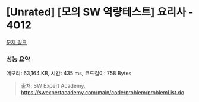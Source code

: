 # [Unrated] [모의 SW 역량테스트] 요리사 - 4012 

[문제 링크](https://swexpertacademy.com/main/code/problem/problemDetail.do?contestProbId=AWIeUtVakTMDFAVH) 

### 성능 요약

메모리: 63,164 KB, 시간: 435 ms, 코드길이: 758 Bytes



> 출처: SW Expert Academy, https://swexpertacademy.com/main/code/problem/problemList.do